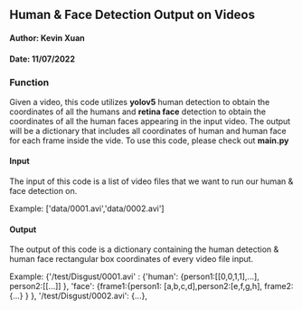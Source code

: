 ## Human & Face Detection Output on Videos
#### Author: Kevin Xuan
#### Date: 11/07/2022

### Function
Given a video, this code utilizes **yolov5** human detection to obtain the coordinates of all the humans and **retina face** detection to obtain the coordinates of all the human faces appearing in the input video. The output will be a dictionary that includes all coordinates of human and human face for each frame inside the vide. To use this code, please check out **main.py**


#### Input
The input of this code is a list of video files that we want to run our human & face detection on.

Example: ['data/0001.avi','data/0002.avi']

#### Output
The output of this code is a dictionary containing the human detection & human face rectangular box coordinates of every video file input.

Example: {'/test/Disgust/0001.avi' : {'human': {person1:[[0,0,1,1],...],
                                           person2:[[...]]
                                          }, 
                                 'face': {frame1:{person1: [a,b,c,d],person2:[e,f,g,h],
                                          frame2:{...}
                                          }
                                },
     '/test/Disgust/0002.avi': {...},

